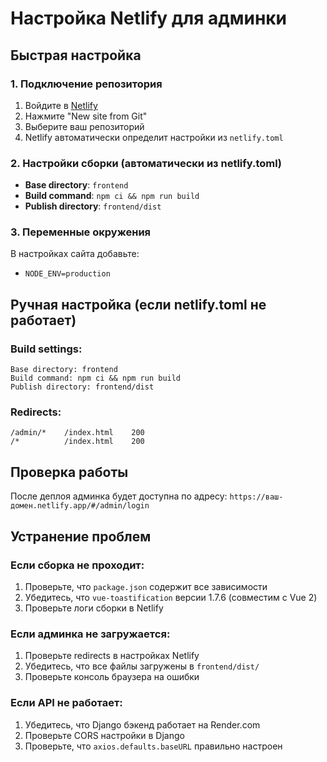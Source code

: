 # Настройка Netlify для админки

## Быстрая настройка

### 1. Подключение репозитория
1. Войдите в [Netlify](https://netlify.com)
2. Нажмите "New site from Git"
3. Выберите ваш репозиторий
4. Netlify автоматически определит настройки из `netlify.toml`

### 2. Настройки сборки (автоматически из netlify.toml)
- **Base directory**: `frontend`
- **Build command**: `npm ci && npm run build`
- **Publish directory**: `frontend/dist`

### 3. Переменные окружения
В настройках сайта добавьте:
- `NODE_ENV=production`

## Ручная настройка (если netlify.toml не работает)

### Build settings:
```
Base directory: frontend
Build command: npm ci && npm run build
Publish directory: frontend/dist
```

### Redirects:
```
/admin/*    /index.html    200
/*          /index.html    200
```

## Проверка работы

После деплоя админка будет доступна по адресу:
`https://ваш-домен.netlify.app/#/admin/login`

## Устранение проблем

### Если сборка не проходит:
1. Проверьте, что `package.json` содержит все зависимости
2. Убедитесь, что `vue-toastification` версии 1.7.6 (совместим с Vue 2)
3. Проверьте логи сборки в Netlify

### Если админка не загружается:
1. Проверьте redirects в настройках Netlify
2. Убедитесь, что все файлы загружены в `frontend/dist/`
3. Проверьте консоль браузера на ошибки

### Если API не работает:
1. Убедитесь, что Django бэкенд работает на Render.com
2. Проверьте CORS настройки в Django
3. Проверьте, что `axios.defaults.baseURL` правильно настроен
